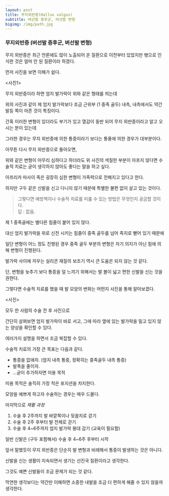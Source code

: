 ```yaml
---
layout: post
title: 무지외반증(Hallux valgus)
subtitle: 버선발 증후군, 버선발 변형
bigimg: /img/path.jpg
---
```


### 무지외반증 (버선발 증후군, 버선발 변형)   

무지 외반증은 최근 언론에도 많이 노출되어 온 질환으로 이전부터 있었지만 병으로 인식한 것은 얼마 안 된 질환이라 하겠다.   

먼저 사진을 보면 이해가 쉽다.   

<사진1>   

무지 외반증이라 하면 엄지 발가락이 위와 같은 형태를 띄는데   

위의 사진과 같이 제  엄지 발가락보다 조금 근위부 (1 중족 골두) 내측, 내측에서도 약간 발등 쪽이 아픈 것이 특징이다.   

간혹 이러한 변형이 있더라도 부기가 있고 열감이 동반 되어 무지 외반증이라고 알고 오시는 분이 있는데   

그러한 경우는 무지 외반증에 의한 통증이라기 보다는 통풍에 의한 경우가 대부분이다.   

아무튼 다시 무지 외반증으로 돌아오면,   

위와 같은 변형이 아무리 심하다고 하더라도 위 사진의 색칠한 부분이 아프지 않다면 수술적 치료는 굳이 생각하지 않아도 좋다는 말을 하고 싶다.   

아프리카 마사이 족은 굉장히 심한 변형이 가족력으로 전해지고 있다고 한다.   

하지만 구두 같은 신발을 신고 다니지 않기 때문에 특별한 불편 없이 살고 있는 것이다.   

> 그렇다면 예방책이나 수술적 치료를 미룰 수 있는 방법은 무엇인지 궁금할 것이다.   
> 답 : 없음.   

제 1 중족골에는 별다른 힘줄이 붙어 있지 않다.   

대신 엄지 발가락을 위로 신전 시키는 힘줄이 중족 골두를 넘어 족지로 뻗어 있기 때문에   

일단 변형이 어느 정도 진행된 경우 중족 골두 부분의 변형은 자기 의지가 아닌 힘에 의해 변형이 진행된다.   

발가락 사이에 끼우는 실리콘 재질의 보조기 역시 큰 도움은 되지 않는 것 같다.   

단, 변형을 늦추기 보다 통증을 덜 느끼기 위해서는 발 볼이 넓고 편한 신발을 신는 것을 권한다.   

그렇다면 수술적 치료를 했을 때 발 모양의 변화는 어떤지 사진을 통해 알아보겠다.   

<사진>

모두 한 사람의 수술 전 후 사진으로   

간단히 살펴보면 엄지 발가락이 바로 서고, 그에 따라 옆에 있는 발가락을 밀고 있지 않는 양상을 확인할 수 있다.   

여러가지 설명을 하면서 조금 복잡할 수 있다.    

수술적 치료의  가장 큰 목표는 다음과 같다.   

* 통증을 없애자. (엄지 내측 통증, 정확히는 중족골두 내측 통증)   
* 발폭을 줄이자.   
* ...굳이 추가하자면 미용 목적   

미용 목적은 솔직히 가장 적은 포지션을 차지한다.   

모양을 예쁘게 하고자 수술하는 경우는 매우 드물다.   

마지막으로 
*재활 과정*   
1. 수술 후 2주까지 발 바깥쪽이나 뒷꿈치로 걷기   
2. 수술 후 2주 후부터 발 전체로 걷기   
3. 수술 후 4~6주까지 엄지 발가락 붕대 감기 (교육이 필요함)     

일반 신발은 (구두 포함해서) 수술 후 4~6주 후부터 시작   

앞서 말했듯이 무지 외반증은 단순히 발 변형과 비례해서 통증이 발생하는 것은 아니다.     

신발을 신는 생활이 지속되면서 생기는 선진국 질환이라고 생각한다.    

그것도 예쁜 신발들이 조금 문제가 되는 것 같다.   

막연한 생각보다는 약간만 이해하면 소중한 내발을 조금 더 편하게 해줄 수 있지 않을까 생각한다.   

